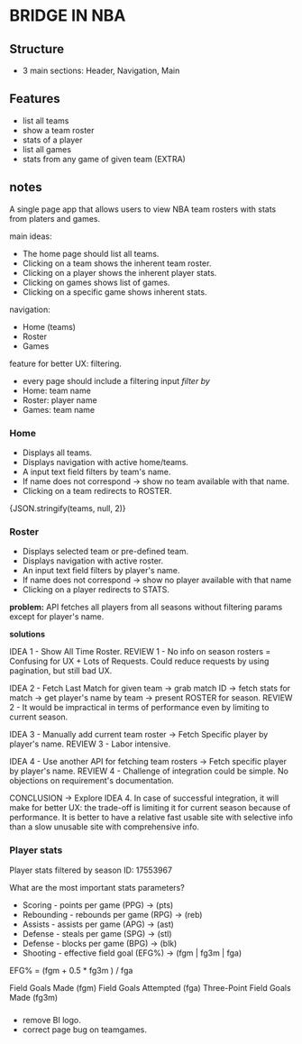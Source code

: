 # BRIDGE IN NBA

## Structure

- 3 main sections: Header, Navigation, Main

## Features

- list all teams
- show a team roster
- stats of a player
- list all games
- stats from any game of given team (EXTRA)

## notes

A single page app that allows users to view NBA team rosters with stats from platers and games.

main ideas:

- The home page should list all teams.
- Clicking on a team shows the inherent team roster.
- Clicking on a player shows the inherent player stats.
- Clicking on games shows list of games.
- Clicking on a specific game shows inherent stats.

navigation:

- Home (teams)
- Roster
- Games

feature for better UX: filtering.

- every page should include a filtering input
  _filter by_
- Home: team name
- Roster: player name
- Games: team name

### Home

- Displays all teams.
- Displays navigation with active home/teams.
- A input text field filters by team's name.
- If name does not correspond -> show no team available with that name.
- Clicking on a team redirects to ROSTER.

{JSON.stringify(teams, null, 2)}

### Roster

- Displays selected team or pre-defined team.
- Displays navigation with active roster.
- An input text field filters by player's name.
- If name does not correspond -> show no player available with that name
- Clicking on a player redirects to STATS.

**problem:**
API fetches all players from all seasons without filtering params except for player's name.

**solutions**

IDEA 1 - Show All Time Roster.
REVIEW 1 - No info on season rosters = Confusing for UX + Lots of Requests. Could reduce requests by using pagination, but still bad UX.

IDEA 2 - Fetch Last Match for given team -> grab match ID -> fetch stats for match -> get player's name by team -> present ROSTER for season.
REVIEW 2 - It would be impractical in terms of performance even by limiting to current season.

IDEA 3 - Manually add current team roster -> Fetch Specific player by player's name.
REVIEW 3 - Labor intensive.

IDEA 4 - Use another API for fetching team rosters -> Fetch specific player by player's name.
REVIEW 4 - Challenge of integration could be simple. No objections on requirement's documentation.

CONCLUSION -> Explore IDEA 4. In case of successful integration, it will make for better UX: the trade-off is limiting it for current season because of performance. It is better to have a relative fast usable site with selective info than a slow unusable site with comprehensive info.

### Player stats

Player stats filtered by season
ID: 17553967

What are the most important stats parameters?

- Scoring - points per game (PPG) -> (pts)
- Rebounding - rebounds per game (RPG) -> (reb)
- Assists - assists per game (APG) -> (ast)
- Defense - steals per game (SPG) -> (stl)
- Defense - blocks per game (BPG) -> (blk)
- Shooting - effective field goal (EFG%) -> (fgm | fg3m | fga)

EFG% = (fgm + 0.5 \* fg3m ) / fga

Field Goals Made (fgm)
Field Goals Attempted (fga)
Three-Point Field Goals Made (fg3m)

#####

- remove BI logo.
- correct page bug on teamgames.

